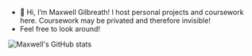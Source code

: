 - 👋 Hi, I’m Maxwell Gilbreath! I host personal projects and coursework here. Coursework may be privated and therefore invisible!
-    Feel free to look around!

![Maxwell's GitHub stats](https://github-readme-stats.vercel.app/api?username=MaxGilbreath&count_private=true&show_icons=true&theme=radical)
